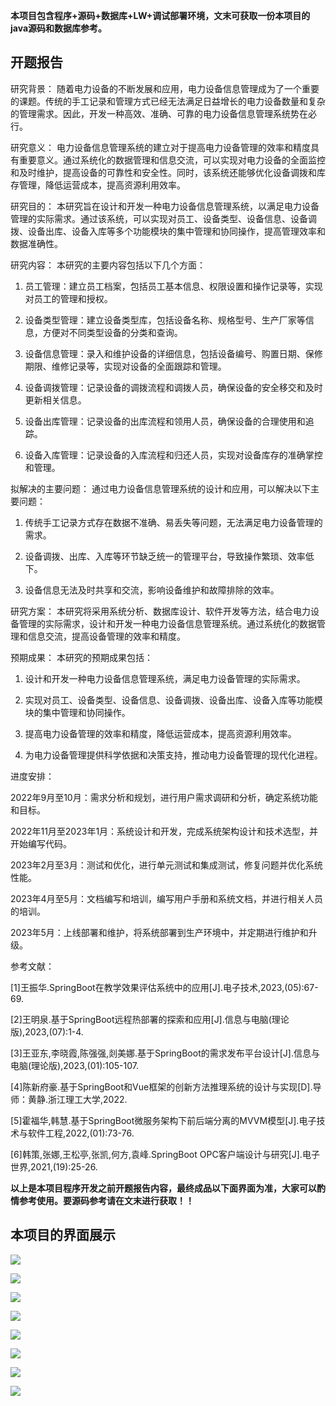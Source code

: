 ****本项目包含程序+源码+数据库+LW+调试部署环境，文末可获取一份本项目的java源码和数据库参考。****

## ******开题报告******

研究背景：
随着电力设备的不断发展和应用，电力设备信息管理成为了一个重要的课题。传统的手工记录和管理方式已经无法满足日益增长的电力设备数量和复杂的管理需求。因此，开发一种高效、准确、可靠的电力设备信息管理系统势在必行。

研究意义：
电力设备信息管理系统的建立对于提高电力设备管理的效率和精度具有重要意义。通过系统化的数据管理和信息交流，可以实现对电力设备的全面监控和及时维护，提高设备的可靠性和安全性。同时，该系统还能够优化设备调拨和库存管理，降低运营成本，提高资源利用效率。

研究目的：
本研究旨在设计和开发一种电力设备信息管理系统，以满足电力设备管理的实际需求。通过该系统，可以实现对员工、设备类型、设备信息、设备调拨、设备出库、设备入库等多个功能模块的集中管理和协同操作，提高管理效率和数据准确性。

研究内容： 本研究的主要内容包括以下几个方面：

  1. 员工管理：建立员工档案，包括员工基本信息、权限设置和操作记录等，实现对员工的管理和授权。

  2. 设备类型管理：建立设备类型库，包括设备名称、规格型号、生产厂家等信息，方便对不同类型设备的分类和查询。

  3. 设备信息管理：录入和维护设备的详细信息，包括设备编号、购置日期、保修期限、维修记录等，实现对设备的全面跟踪和管理。

  4. 设备调拨管理：记录设备的调拨流程和调拨人员，确保设备的安全移交和及时更新相关信息。

  5. 设备出库管理：记录设备的出库流程和领用人员，确保设备的合理使用和追踪。

  6. 设备入库管理：记录设备的入库流程和归还人员，实现对设备库存的准确掌控和管理。

拟解决的主要问题： 通过电力设备信息管理系统的设计和应用，可以解决以下主要问题：

  1. 传统手工记录方式存在数据不准确、易丢失等问题，无法满足电力设备管理的需求。

  2. 设备调拨、出库、入库等环节缺乏统一的管理平台，导致操作繁琐、效率低下。

  3. 设备信息无法及时共享和交流，影响设备维护和故障排除的效率。

研究方案：
本研究将采用系统分析、数据库设计、软件开发等方法，结合电力设备管理的实际需求，设计和开发一种电力设备信息管理系统。通过系统化的数据管理和信息交流，提高设备管理的效率和精度。

预期成果： 本研究的预期成果包括：

  1. 设计和开发一种电力设备信息管理系统，满足电力设备管理的实际需求。

  2. 实现对员工、设备类型、设备信息、设备调拨、设备出库、设备入库等功能模块的集中管理和协同操作。

  3. 提高电力设备管理的效率和精度，降低运营成本，提高资源利用效率。

  4. 为电力设备管理提供科学依据和决策支持，推动电力设备管理的现代化进程。

进度安排：

2022年9月至10月：需求分析和规划，进行用户需求调研和分析，确定系统功能和目标。

2022年11月至2023年1月：系统设计和开发，完成系统架构设计和技术选型，并开始编写代码。

2023年2月至3月：测试和优化，进行单元测试和集成测试，修复问题并优化系统性能。

2023年4月至5月：文档编写和培训，编写用户手册和系统文档，并进行相关人员的培训。

2023年5月：上线部署和维护，将系统部署到生产环境中，并定期进行维护和升级。

参考文献：

[1]王振华.SpringBoot在教学效果评估系统中的应用[J].电子技术,2023,(05):67-69.

[2]王明泉.基于SpringBoot远程热部署的探索和应用[J].信息与电脑(理论版),2023,(07):1-4.

[3]王亚东,李晓霞,陈强强,剡美娜.基于SpringBoot的需求发布平台设计[J].信息与电脑(理论版),2023,(01):105-107.

[4]陈新府豪.基于SpringBoot和Vue框架的创新方法推理系统的设计与实现[D].导师：黄静.浙江理工大学,2022.

[5]霍福华,韩慧.基于SpringBoot微服务架构下前后端分离的MVVM模型[J].电子技术与软件工程,2022,(01):73-76.

[6]韩策,张娜,王松亭,张凯,何方,袁峰.SpringBoot OPC客户端设计与研究[J].电子世界,2021,(19):25-26.

****以上是本项目程序开发之前开题报告内容，最终成品以下面界面为准，大家可以酌情参考使用。要源码参考请在文末进行获取！！****

## ******本项目的界面展示******

![](./res/2c9f891cd2254a9b902b6feaadc6359a.png)

![](./res/fa40be0fe3754919a2b8ecab2a6a5826.png)

![](./res/bee9be11aa224d7280e5f2f5b97767c6.png)

![](./res/3df7e2efc13543c99f6dca3188a22216.png)

![](./res/30d91fb5529a4d788c2d1ba4c24f538e.png)

![](./res/31f86e7a6d3f44d8af301fcbb02b8c3c.png)

![](./res/c089ded6ac1a484abca9c9ae86a431db.png)

![](./res/c59bb4dbd00c46568ffe26eba59fa465.png)


